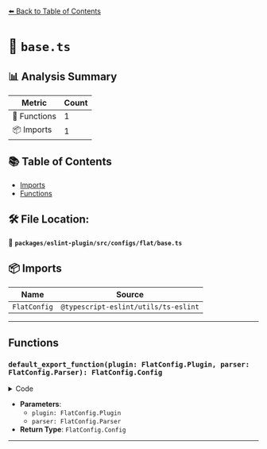 [⬅️ Back to Table of Contents](../../../../../index.md)

# 📄 `base.ts`

## 📊 Analysis Summary

| Metric | Count |
|--------|-------|
| 🔧 Functions | 1 |
| 📦 Imports | 1 |

## 📚 Table of Contents

- [Imports](#imports)
- [Functions](#functions)

## 🛠️ File Location:
📂 **`packages/eslint-plugin/src/configs/flat/base.ts`**

## 📦 Imports

| Name | Source |
|------|--------|
| `FlatConfig` | `@typescript-eslint/utils/ts-eslint` |


---

## Functions

### `default_export_function(plugin: FlatConfig.Plugin, parser: FlatConfig.Parser): FlatConfig.Config`

<details><summary>Code</summary>

```ts
(
  plugin: FlatConfig.Plugin,
  parser: FlatConfig.Parser,
): FlatConfig.Config => ({
  name: 'typescript-eslint/base',
  languageOptions: {
    parser,
    sourceType: 'module',
  },
  plugins: {
    '@typescript-eslint': plugin,
  },
})
```
</details>

- **Parameters**:
  - `plugin: FlatConfig.Plugin`
  - `parser: FlatConfig.Parser`
- **Return Type**: `FlatConfig.Config`

---